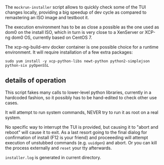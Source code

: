 The `mockrun-installer` script allows to quickly check some of the TUI
changes locally, providing a big speedup of dev cycle as compared to
remastering an ISO image and testboot it.

The execution environment has to be as close a possible as the one
used as dom0 on the install ISO, which in turn is very close to a
XenServer or XCP-ng dom0 OS, currently based on CentOS 7.

The xcp-ng-build-env docker container is one possible choice for a
runtime environment.  It will require installation of a few extra
packages:

```
sudo yum install -y xcp-python-libs newt-python python2-simplejson python-six pyOpenSSL
```

## details of operation

This script fakes many calls to lower-level python libraries,
currently in a hardcoded fashion, so it possibly has to be hand-edited
to check other use cases.

It will attempt to run system commands, NEVER try to run it as root on
a real system.

No specific way to interrupt the TUI is provided, but causing it to
"abort and reboot" will cause it to exit.  As a last resort going to
the final dialog for confirmation of install (F12 is your friend) and
proceeeding will attempt execution of unstubbed commands
(e.g. `uuidgen`) and abort.  Or you can kill the process externally
and `reset` your tty afterwards.

`installer.log` is generated in current directory.
